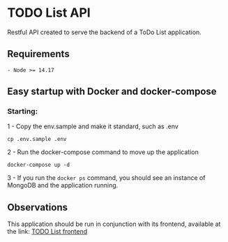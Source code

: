 # TODO List API

Restful API created to serve the backend of a ToDo List application.

## Requirements
```
- Node >= 14.17
```

## Easy startup with Docker and docker-compose

### Starting:

1 - Copy the env.sample and make it standard, such as .env
```
cp .env.sample .env
```
2 - Run the docker-compose command to move up the application
```
docker-compose up -d
```
3 - If you run the ```docker ps``` command, you should see an instance of MongoDB and the application running.

## Observations

This application should be run in conjunction with its frontend, available at the link: [TODO List frontend](https://github.com/robertoakang/todo-list)
